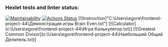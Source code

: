 ### Hexlet tests and linter status:
[![Maintainability](https://api.codeclimate.com/v1/badges/5ba2460b640397291dd1/maintainability)](https://codeclimate.com/github/Egorpuzik/frontend-project-44/maintainability)
[![Actions Status](https://github.com/Egorpuzik/frontend-project-44/actions/workflows/hexlet-check.yml/badge.svg)](https://github.com/Egorpuzik/frontend-project-44/actions)
[![Instruction]"C:\Users\egore\frontend-project-44\Демонстрация игры Brain Even.txt"]
[![Сalculator](c:\Users\egore\frontend-project-44\Игра Калькулятор.txt)]
[![Greatest Common Divisor](c:\Users\egore\frontend-project-44\Наибольший Общий Делитель.txt)]